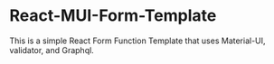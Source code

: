 # React-MUI-Form-Template

This is a simple React Form Function Template that uses Material-UI, validator, and Graphql. 

